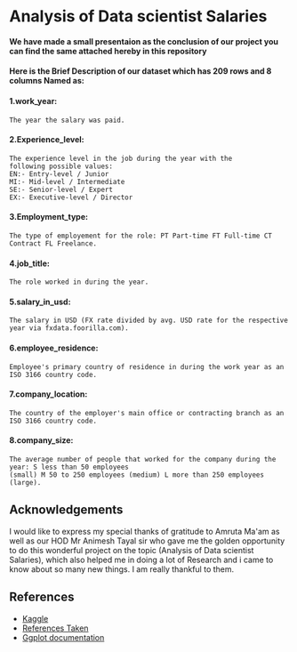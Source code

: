 
# Analysis of Data scientist Salaries

#### We have made a small presentaion as the conclusion of our project you can find the same attached hereby in this repository


#### Here is the Brief Description of our dataset which has 209 rows and 8 columns Named as:

#### 1.work_year:

    The year the salary was paid.

#### 2.Experience_level:

	The experience level in the job during the year with the
    following possible values: 
    EN:- Entry-level / Junior 
    MI:- Mid-level / Intermediate 
    SE:- Senior-level / Expert
    EX:- Executive-level / Director
#### 3.Employment_type:

	The type of employement for the role: PT Part-time FT Full-time CT Contract FL Freelance.

#### 4.job_title:

	The role worked in during the year.

#### 5.salary_in_usd:

	The salary in USD (FX rate divided by avg. USD rate for the respective year via fxdata.foorilla.com).

#### 6.employee_residence:
    
    Employee's primary country of residence in during the work year as an ISO 3166 country code.

#### 7.company_location:

	The country of the employer's main office or contracting branch as an ISO 3166 country code.

#### 8.company_size:

    The average number of people that worked for the company during the year: S less than 50 employees
    (small) M 50 to 250 employees (medium) L more than 250 employees (large).








## Acknowledgements

 I would like to express my special thanks of gratitude to Amruta Ma'am as well as our HOD Mr Animesh Tayal sir
who gave me the golden opportunity to do this wonderful project on the topic (Analysis of Data scientist Salaries), 
which also helped me in doing a lot of Research and i came to know about so many new things. 
I am really thankful to them.

## References

 - [Kaggle](https://www.kaggle.com/)
 - [References Taken](https://rpubs.com/Hassanalhakim/749790)
 - [Ggplot documentation](https://ggplot2.tidyverse.org/)
